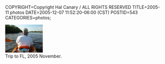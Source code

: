 COPYRIGHT=Copyright Hal Canary / ALL RIGHTS RESERVED
TITLE=2005-11 photos
DATE=2005-12-07 11:52:20-06:00 (CST)
POSTID=543
CATEGORIES=photos;

[  ![[Thumb]](/photos/thumb/2005-11-26-img_1857.jpg)  ](/p/photo-2005-11)  
Trip to FL, 2005 November.
